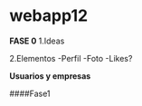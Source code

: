 # webapp12

**FASE 0**
1.Ideas

2.Elementos
 -Perfil
 -Foto
 -Likes?
 
 __Usuarios y empresas__
 
 ####Fase1
